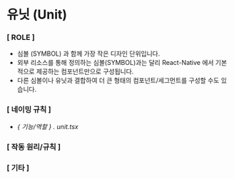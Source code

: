 # 유닛 (Unit)

### **[ ROLE ]**

- 심볼 (SYMBOL) 과 함께 가장 작은 디자인 단위입니다.
- 외부 리소스를 통해 정의하는 심볼(SYMBOL)과는 달리 React-Native 에서 기본적으로 제공하는 컴포넌트만으로 구성됩니다.
- 다른 심볼이나 유닛과 결합하여 더 큰 형태의 컴포넌트/세그먼트를 구성할 수도 있습니다.

### **[ 네이밍 규칙 ]**

- _{ 기능/역할 } . unit.tsx_

### **[ 작동 원리/규칙 ]**

### **[ 기타 ]**
